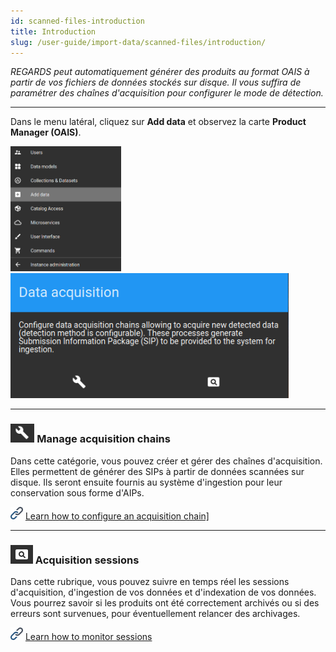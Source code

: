 ```yaml
---
id: scanned-files-introduction
title: Introduction
slug: /user-guide/import-data/scanned-files/introduction/
---
```


_REGARDS peut automatiquement générer des produits au format OAIS à partir de vos fichiers de données stockés sur disque.
Il vous suffira de paramétrer des chaînes d'acquisition pour configurer le mode de détection._

---

Dans le menu latéral, cliquez sur **Add data** et observez la carte **Product Manager (OAIS)**.

<img src="/images/user-documentation/regards-icons/admin/menu-add-data.png" alt="menu" height="200"/>
<img src="/images/user-documentation/v1.4/4_2-dataprovider/acquisition-card.png" alt="acquisition card" height="200"/>

---

### <img src="/images/user-documentation/regards-icons/admin/configure.png" alt="configure" height="30"/> Manage acquisition chains

 Dans cette catégorie, vous pouvez créer et gérer des chaînes d'acquisition. Elles permettent de générer des SIPs à partir de données scannées sur disque. Ils seront ensuite fournis au système d'ingestion pour leur conservation sous forme d'AIPs.

<img src="/images/user-documentation/doc-icons/link.png" alt="link" height="20"/> <a href="../manage-acquisition-chains/">Learn how to configure an acquisition chain]</a>

---

### <img src="/images/user-documentation/regards-icons/admin/monitor.png" alt="monitor" height="30"/> Acquisition sessions

Dans cette rubrique, vous pouvez suivre en temps réel les sessions d'acquisition, d'ingestion de vos données et d'indexation de vos données. Vous pourrez savoir si les produits ont été correctement archivés ou si des erreurs sont survenues, pour éventuellement relancer des archivages.

<img src="/images/user-documentation/doc-icons/link.png" alt="link" height="20"/> <a href="../monitor-sessions/">Learn how to monitor sessions</a>